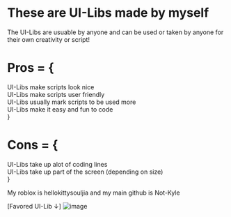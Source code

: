 # These are UI-Libs made by myself
The UI-Libs are usuable by anyone and can be used or taken by anyone for their own creativity or script!

# Pros = {
  UI-Libs make scripts look nice  <br />
  UI-Libs make scripts user friendly  <br />
  UI-Libs usually mark scripts to be used more  <br />
  UI-Libs make it easy and fun to code  <br />
}
# Cons = {
  UI-Libs take up alot of coding lines <br />
  UI-Libs take up part of the screen (depending on size)  <br />
}

My roblox is hellokittysouljia and my main github is Not-Kyle

[Favored UI-Lib ↓]
![image](https://cdn.discordapp.com/attachments/1139122187442323500/1212976690892898324/image.png?ex=65f3cb93&is=65e15693&hm=222dc90b7c533ee8f56937f2d5f1a9c56edea6f18bf84db3ac535550436044f5&)
